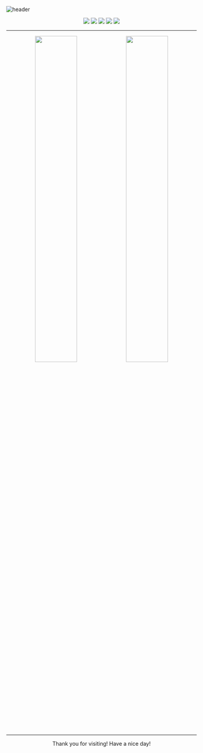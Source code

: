 <!-- 헤더 이미지 (핑크 + 하늘색 그라디언트) -->
![header](https://capsule-render.vercel.app/api?type=waving&color=gradient&height=280&section=header&text=Hi%20welcome!&fontSize=45&fontColor=ffffff&fontAlign=50&desc=Welcome%20to%20my%20GitHub%20profile!&descAlign=50&descSize=18&gradientDirection=horizontal&customColorList=FDC5F5,AEE2FF)

<!-- 배지 (기술 스택) -->
<p align="center">
  <img src="https://img.shields.io/badge/Python-FDD9E5?style=for-the-badge&logo=Python&logoColor=3776AB"/>
  <img src="https://img.shields.io/badge/HTML-FFC0CB?style=for-the-badge&logo=html5&logoColor=white"/>
  <img src="https://img.shields.io/badge/CSS-AEE2FF?style=for-the-badge&logo=css3&logoColor=white"/>
  <img src="https://img.shields.io/badge/JavaScript-FFD1DC?style=for-the-badge&logo=javascript&logoColor=white"/>
  <img src="https://img.shields.io/badge/Linux-FFB6C1?style=for-the-badge&logo=linux&logoColor=black"/>
</p>

---

<!-- GitHub Stats -->
<p align="center">
  <img src="https://github-readme-stats.vercel.app/api?username=jf3hirh4&show_icons=true&theme=rose_pine&icon_color=ffb6c1&title_color=ff9aa2&text_color=ffffff&bg_color=ffdde1" width="47%" />
  <img src="https://github-readme-stats.vercel.app/api/top-langs/?username=jf3hirh4&layout=compact&langs_count=6&theme=rose_pine&title_color=ffb6c1&text_color=ffffff&bg_color=ffdde1" width="47%" />
</p>


---



<!-- 푸터 -->
<p align="center">
  Thank you for visiting! Have a nice day!
</p>
